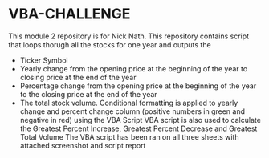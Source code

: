 # VBA-CHALLENGE
This module 2 repository is for Nick Nath. This repository contains script that loops thorugh all the stocks for one year and outputs the 
- Ticker Symbol
- Yearly change from the opening price at the beginning of the year to closing price at the end of the year
- Percentage change from the opening price at the beginning of the year to the closing price at the end of the year
- The total stock volume.
Conditional formatting is applied to yearly change and percent change column (positive numbers in green and negative in red) using the VBA Script
VBA script is also used to calculate the Greatest Percent Increase, Greatest Percent Decrease and Greatest Total Volume
The VBA script has been ran on all three sheets with attached screenshot and script report

